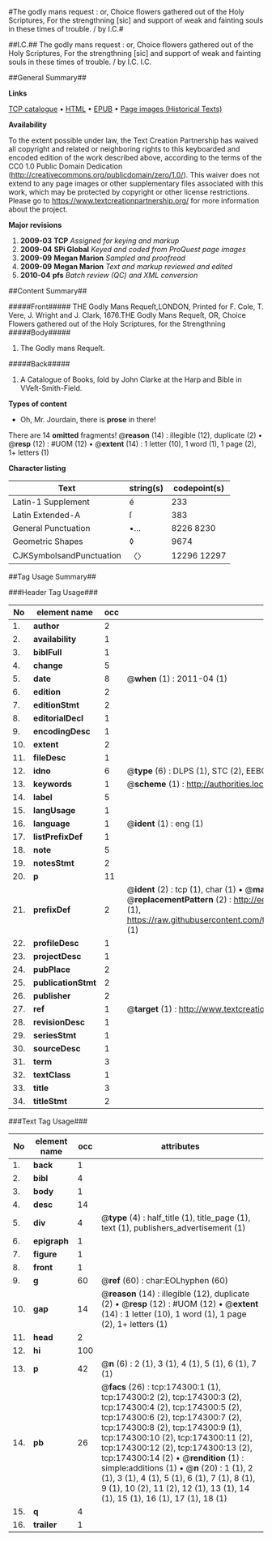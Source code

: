 #The godly mans request : or, Choice flowers gathered out of the Holy Scriptures, For the strengthning [sic] and support of weak and fainting souls in these times of trouble. / by I.C.#

##I.C.##
The godly mans request : or, Choice flowers gathered out of the Holy Scriptures, For the strengthning [sic] and support of weak and fainting souls in these times of trouble. / by I.C.
I.C.

##General Summary##

**Links**

[TCP catalogue](http://www.ota.ox.ac.uk/tcp/)  • 
[HTML](http://tei.it.ox.ac.uk/tcp/Texts-HTML/free/B02/B02255.html)  • 
[EPUB](http://tei.it.ox.ac.uk/tcp/Texts-EPUB/free/B02/B02255.epub) • 
[Page images (Historical Texts)](https://historicaltexts.jisc.ac.uk/eebo-47013630e)

**Availability**

To the extent possible under law, the Text Creation Partnership has waived all copyright and related or neighboring rights to this keyboarded and encoded edition of the work described above, according to the terms of the CC0 1.0 Public Domain Dedication (http://creativecommons.org/publicdomain/zero/1.0/). This waiver does not extend to any page images or other supplementary files associated with this work, which may be protected by copyright or other license restrictions. Please go to https://www.textcreationpartnership.org/ for more information about the project.

**Major revisions**

1. __2009-03__ __TCP__ *Assigned for keying and markup*
1. __2009-04__ __SPi Global__ *Keyed and coded from ProQuest page images*
1. __2009-09__ __Megan Marion__ *Sampled and proofread*
1. __2009-09__ __Megan Marion__ *Text and markup reviewed and edited*
1. __2010-04__ __pfs__ *Batch review (QC) and XML conversion*

##Content Summary##

#####Front#####
THE Godly Mans Requeſt,LONDON, Printed for F. Cole, T. Vere, J. Wright and J. Clark, 1676.THE Godly Mans Requeſt, OR, Choice Flowers gathered out of the Holy Scriptures, for the Strengthning
#####Body#####

1. The Godly mans Requeſt.

#####Back#####

1. A Catalogue of Books, ſold by John Clarke at the Harp and Bible in VVeſt-Smith-Field.

**Types of content**

  * Oh, Mr. Jourdain, there is **prose** in there!

There are 14 **omitted** fragments! 
 @__reason__ (14) : illegible (12), duplicate (2)  •  @__resp__ (12) : #UOM (12)  •  @__extent__ (14) : 1 letter (10), 1 word (1), 1 page (2), 1+ letters (1)

**Character listing**


|Text|string(s)|codepoint(s)|
|---|---|---|
|Latin-1 Supplement|é|233|
|Latin Extended-A|ſ|383|
|General Punctuation|•…|8226 8230|
|Geometric Shapes|◊|9674|
|CJKSymbolsandPunctuation|〈〉|12296 12297|

##Tag Usage Summary##

###Header Tag Usage###

|No|element name|occ|attributes|
|---|---|---|---|
|1.|__author__|2||
|2.|__availability__|1||
|3.|__biblFull__|1||
|4.|__change__|5||
|5.|__date__|8| @__when__ (1) : 2011-04 (1)|
|6.|__edition__|2||
|7.|__editionStmt__|2||
|8.|__editorialDecl__|1||
|9.|__encodingDesc__|1||
|10.|__extent__|2||
|11.|__fileDesc__|1||
|12.|__idno__|6| @__type__ (6) : DLPS (1), STC (2), EEBO-CITATION (1), OCLC (1), VID (1)|
|13.|__keywords__|1| @__scheme__ (1) : http://authorities.loc.gov/ (1)|
|14.|__label__|5||
|15.|__langUsage__|1||
|16.|__language__|1| @__ident__ (1) : eng (1)|
|17.|__listPrefixDef__|1||
|18.|__note__|5||
|19.|__notesStmt__|2||
|20.|__p__|11||
|21.|__prefixDef__|2| @__ident__ (2) : tcp (1), char (1)  •  @__matchPattern__ (2) : ([0-9\-]+):([0-9IVX]+) (1), (.+) (1)  •  @__replacementPattern__ (2) : http://eebo.chadwyck.com/downloadtiff?vid=$1&page=$2 (1), https://raw.githubusercontent.com/textcreationpartnership/Texts/master/tcpchars.xml#$1 (1)|
|22.|__profileDesc__|1||
|23.|__projectDesc__|1||
|24.|__pubPlace__|2||
|25.|__publicationStmt__|2||
|26.|__publisher__|2||
|27.|__ref__|1| @__target__ (1) : http://www.textcreationpartnership.org/docs/. (1)|
|28.|__revisionDesc__|1||
|29.|__seriesStmt__|1||
|30.|__sourceDesc__|1||
|31.|__term__|3||
|32.|__textClass__|1||
|33.|__title__|3||
|34.|__titleStmt__|2||


###Text Tag Usage###

|No|element name|occ|attributes|
|---|---|---|---|
|1.|__back__|1||
|2.|__bibl__|4||
|3.|__body__|1||
|4.|__desc__|14||
|5.|__div__|4| @__type__ (4) : half_title (1), title_page (1), text (1), publishers_advertisement (1)|
|6.|__epigraph__|1||
|7.|__figure__|1||
|8.|__front__|1||
|9.|__g__|60| @__ref__ (60) : char:EOLhyphen (60)|
|10.|__gap__|14| @__reason__ (14) : illegible (12), duplicate (2)  •  @__resp__ (12) : #UOM (12)  •  @__extent__ (14) : 1 letter (10), 1 word (1), 1 page (2), 1+ letters (1)|
|11.|__head__|2||
|12.|__hi__|100||
|13.|__p__|42| @__n__ (6) : 2 (1), 3 (1), 4 (1), 5 (1), 6 (1), 7 (1)|
|14.|__pb__|26| @__facs__ (26) : tcp:174300:1 (1), tcp:174300:2 (2), tcp:174300:3 (2), tcp:174300:4 (2), tcp:174300:5 (2), tcp:174300:6 (2), tcp:174300:7 (2), tcp:174300:8 (2), tcp:174300:9 (1), tcp:174300:10 (2), tcp:174300:11 (2), tcp:174300:12 (2), tcp:174300:13 (2), tcp:174300:14 (2)  •  @__rendition__ (1) : simple:additions (1)  •  @__n__ (20) : 1 (1), 2 (1), 3 (1), 4 (1), 5 (1), 6 (1), 7 (1), 8 (1), 9 (1), 10 (2), 11 (2), 12 (1), 13 (1), 14 (1), 15 (1), 16 (1), 17 (1), 18 (1)|
|15.|__q__|4||
|16.|__trailer__|1||
